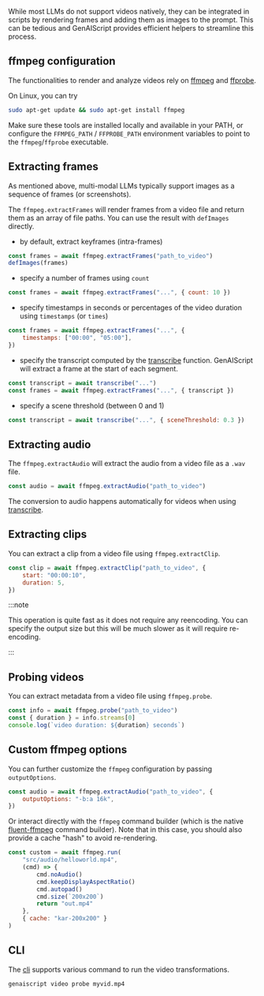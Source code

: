 While most LLMs do not support videos natively, they can be integrated in scripts by rendering frames
and adding them as images to the prompt. This can be tedious and GenAIScript provides efficient helpers
to streamline this process.

## ffmpeg configuration

The functionalities to render and analyze videos rely on [ffmpeg](https://ffmpeg.org/)
and [ffprobe](https://ffmpeg.org/ffprobe.html).

On Linux, you can try

```sh
sudo apt-get update && sudo apt-get install ffmpeg
```

Make sure these tools are installed locally and available in your PATH,
or configure the `FFMPEG_PATH` / `FFPROBE_PATH` environment variables to point to the `ffmpeg`/`ffprobe` executable.

## Extracting frames

As mentioned above, multi-modal LLMs typically support images as a sequence
of frames (or screenshots).

The `ffmpeg.extractFrames` will render frames from a video file
and return them as an array of file paths. You can use the result with `defImages` directly.

- by default, extract keyframes (intra-frames)

```js
const frames = await ffmpeg.extractFrames("path_to_video")
defImages(frames)
```

- specify a number of frames using `count`

```js "count: 10"
const frames = await ffmpeg.extractFrames("...", { count: 10 })
```

- specify timestamps in seconds or percentages of the video duration using `timestamps` (or `times`)

```js "timestamps"
const frames = await ffmpeg.extractFrames("...", {
    timestamps: ["00:00", "05:00"],
})
```

- specify the transcript computed by the [transcribe](/genaiscript/reference/scripts/transcription) function. GenAIScript
  will extract a frame at the start of each segment.

```js "timestamps"
const transcript = await transcribe("...")
const frames = await ffmpeg.extractFrames("...", { transcript })
```

- specify a scene threshold (between 0 and 1)

```js "sceneThreshold"
const transcript = await transcribe("...", { sceneThreshold: 0.3 })
```

## Extracting audio

The `ffmpeg.extractAudio` will extract the audio from a video file
as a `.wav` file.

```js
const audio = await ffmpeg.extractAudio("path_to_video")
```

The conversion to audio happens automatically
for videos when using [transcribe](/genaiscript/reference/scripts/transcription).

## Extracting clips

You can extract a clip from a video file using `ffmpeg.extractClip`.

```js
const clip = await ffmpeg.extractClip("path_to_video", {
    start: "00:00:10",
    duration: 5,
})
```

:::note

This operation is quite fast as it does not require any reencoding. You can specify
the output size but this will be much slower as it will require re-encoding.

:::

## Probing videos

You can extract metadata from a video file using `ffmpeg.probe`.

```js
const info = await ffmpeg.probe("path_to_video")
const { duration } = info.streams[0]
console.log(`video duration: ${duration} seconds`)
```

## Custom ffmpeg options

You can further customize the `ffmpeg` configuration
by passing `outputOptions`.

```js 'outputOptions: "-b:a 16k",'
const audio = await ffmpeg.extractAudio("path_to_video", {
    outputOptions: "-b:a 16k",
})
```

Or interact directly with the `ffmpeg` command builder
(which is the native [fluent-ffmpeg](https://www.npmjs.com/package/fluent-ffmpeg) command builder).
Note that in this case, you should also provide a cache "hash" to avoid re-rendering.

```js wrap
const custom = await ffmpeg.run(
    "src/audio/helloworld.mp4",
    (cmd) => {
        cmd.noAudio()
        cmd.keepDisplayAspectRatio()
        cmd.autopad()
        cmd.size(`200x200`)
        return "out.mp4"
    },
    { cache: "kar-200x200" }
)
```

## CLI

The [cli](/genaiscript/reference/cli/video) supports various command to run the video transformations.

```sh
genaiscript video probe myvid.mp4
```